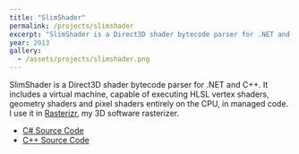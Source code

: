 ```yaml
---
title: "SlimShader"
permalink: /projects/slimshader
excerpt: "SlimShader is a Direct3D shader bytecode parser for .NET and C++. It includes a virtual machine, capable of executing HLSL shaders entirely on the CPU."
year: 2013
gallery:
  - /assets/projects/slimshader.png
---
```


SlimShader is a Direct3D shader bytecode parser for .NET and C++. It includes a virtual machine, capable of executing HLSL vertex shaders, geometry shaders and pixel shaders entirely on the CPU, in managed code. I use it in [Rasterizr](/projects/rasterizr), my 3D software rasterizer.

* [C# Source Code](https://github.com/tgjones/slimshader)
* [C++ Source Code](https://github.com/tgjones/slimshader-cpp)